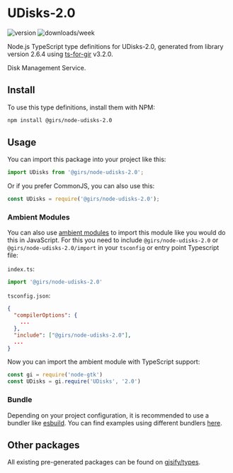 
# UDisks-2.0

![version](https://img.shields.io/npm/v/@girs/node-udisks-2.0)
![downloads/week](https://img.shields.io/npm/dw/@girs/node-udisks-2.0)


Node.js TypeScript type definitions for UDisks-2.0, generated from library version 2.6.4 using [ts-for-gir](https://github.com/gjsify/ts-for-gir) v3.2.0.

Disk Management Service.

## Install

To use this type definitions, install them with NPM:
```bash
npm install @girs/node-udisks-2.0
```

## Usage

You can import this package into your project like this:
```ts
import UDisks from '@girs/node-udisks-2.0';
```

Or if you prefer CommonJS, you can also use this:
```ts
const UDisks = require('@girs/node-udisks-2.0');
```

### Ambient Modules

You can also use [ambient modules](https://github.com/gjsify/ts-for-gir/tree/main/packages/cli#ambient-modules) to import this module like you would do this in JavaScript.
For this you need to include `@girs/node-udisks-2.0` or `@girs/node-udisks-2.0/import` in your `tsconfig` or entry point Typescript file:

`index.ts`:
```ts
import '@girs/node-udisks-2.0'
```

`tsconfig.json`:
```json
{
  "compilerOptions": {
    ...
  },
  "include": ["@girs/node-udisks-2.0"],
  ...
}
```

Now you can import the ambient module with TypeScript support: 

```ts
const gi = require('node-gtk')
const UDisks = gi.require('UDisks', '2.0')
```


### Bundle

Depending on your project configuration, it is recommended to use a bundler like [esbuild](https://esbuild.github.io/). You can find examples using different bundlers [here](https://github.com/gjsify/ts-for-gir/tree/main/examples).

## Other packages

All existing pre-generated packages can be found on [gjsify/types](https://github.com/gjsify/types).

